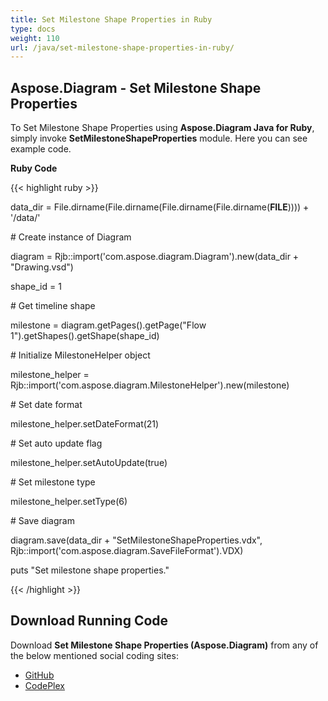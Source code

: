 ```yaml
---
title: Set Milestone Shape Properties in Ruby
type: docs
weight: 110
url: /java/set-milestone-shape-properties-in-ruby/
---
```


## **Aspose.Diagram - Set Milestone Shape Properties**
To Set Milestone Shape Properties using **Aspose.Diagram Java for Ruby**, simply invoke **SetMilestoneShapeProperties** module. Here you can see example code.

**Ruby Code**

{{< highlight ruby >}}

 data_dir = File.dirname(File.dirname(File.dirname(File.dirname(__FILE__)))) + '/data/'

\# Create instance of Diagram

diagram = Rjb::import('com.aspose.diagram.Diagram').new(data_dir + "Drawing.vsd")

shape_id = 1

\# Get timeline shape

milestone = diagram.getPages().getPage("Flow 1").getShapes().getShape(shape_id)

\# Initialize MilestoneHelper object

milestone_helper = Rjb::import('com.aspose.diagram.MilestoneHelper').new(milestone)

\# Set date format

milestone_helper.setDateFormat(21)

\# Set auto update flag

milestone_helper.setAutoUpdate(true)

\# Set milestone type

milestone_helper.setType(6)

\# Save diagram

diagram.save(data_dir + "SetMilestoneShapeProperties.vdx", Rjb::import('com.aspose.diagram.SaveFileFormat').VDX)

puts "Set milestone shape properties."

{{< /highlight >}}
## **Download Running Code**
Download **Set Milestone Shape Properties (Aspose.Diagram)** from any of the below mentioned social coding sites:

- [GitHub](https://github.com/asposediagram/Aspose.Diagram-for-Java/blob/master/Plugins/Aspose_Diagram_Java_for_Ruby/lib/asposediagramjava/Shapes/setmilestoneshapeproperties.rb)
- [CodePlex](https://asposediagramjavaruby.codeplex.com/SourceControl/latest#lib/asposediagramjava/Shapes/setmilestoneshapeproperties.rb)
